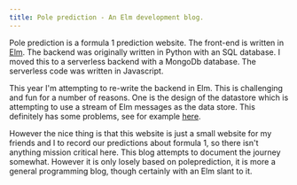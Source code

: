 ```yaml
---
title: Pole prediction - An Elm development blog.
---
```


Pole prediction is a formula 1 prediction website. The front-end is written in [Elm](https://elm-lang.org).
The backend was originally written in Python with an SQL database. I moved this to a serverless backend with
a MongoDb database. The serverless code was written in Javascript.

This year I'm attempting to re-write the backend in Elm. This is challenging and fun for a number of reasons.
One is the design of the datastore which is attempting to use a stream of Elm messages as the data store.
This definitely has some problems, see for example [here](https://materialize.com/kafka-is-not-a-database/).

However the nice thing is that this website is just a small website for my friends and I to record our predictions about formula 1, so there isn't anything mission critical here. This blog attempts to document the journey somewhat. However it is only losely based on poleprediction, it is more a general programming blog, though certainly with an Elm slant to it.
